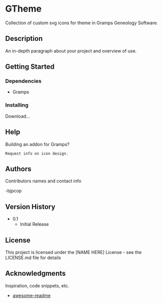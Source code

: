 # GTheme
Collection of custom svg icons for theme in Gramps Geneology Software.

## Description

An in-depth paragraph about your project and overview of use.

## Getting Started

### Dependencies

* Gramps

### Installing

Download...

## Help

Building an addon for Gramps?
```
Request info on icon design.
```

## Authors

Contributors names and contact info

-bjpcop

## Version History

* 0.1
    * Initial Release

## License

This project is licensed under the [NAME HERE] License - see the LICENSE.md file for details

## Acknowledgments

Inspiration, code snippets, etc.
* [awesome-readme](https://github.com/matiassingers/awesome-readme)
